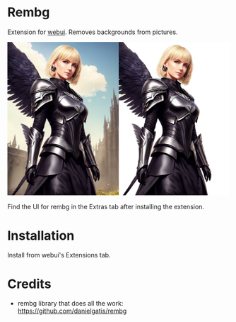 # Rembg

Extension for [webui](https://github.com/AUTOMATIC1111/stable-diffusion-webui). Removes backgrounds from pictures.

![](preview.png)

Find the UI for rembg in the Extras tab after installing the extension.

# Installation

Install from webui's Extensions tab.

# Credits

* rembg library that does all the work: https://github.com/danielgatis/rembg
